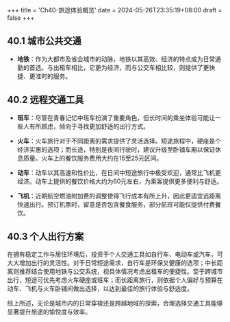 +++
title = 'Ch40-旅途体验概览'
date = 2024-05-26T23:35:19+08:00
draft = false
+++

## 40.1 城市公共交通

- **地铁**：作为大都市及省会城市的动脉，地铁以其高效、经济的特点成为日常通勤的首选。与出租车相比，它更为经济，而与公交车相比较，则提供了更快捷、更准时的服务。
  
## 40.2 远程交通工具

- **班车**：尽管在青春记忆中班车扮演了重要角色，但长时间的乘坐体验可能让一些人有所顾虑，倾向于寻找更加舒适的出行方式。
  
- **火车**：火车旅行对于不同距离的需求提供了灵活选择。短途旅程中，硬座是个经济实惠的选项；而长途，特别是夜间行驶时，建议升级至卧铺车厢以保证休息质量。火车上的餐饮服务费用大约在15至25元区间。

- **动车**：动车以其高速和性价比，在日间中短途旅行中极受欢迎，通常比飞机更经济。动车上提供的餐饮价格大约为60元左右，为乘客提供更多便利与舒适。

- **飞机**：近期航空燃油附加费的调整使得飞行成本有所上升，因此更适宜远距离快速出行。预订机票时，留意是否包含餐食服务，部分航班可能仅提供付费餐饮。

## 40.3 个人出行方案

在拥有稳定工作与居住环境后，投资于个人交通工具如自行车、电动车或汽车，可大大增加出行的灵活性。对于日常短途需求，自行车是环保又健康的选项；中长距离则推荐结合使用地铁与公交系统，视具体情况考虑出租车的便捷性。至于跨城市出行，短途可优先考虑火车硬座或班车；而长距离旅行，则依据个人偏好与预算在动车、飞机与火车卧铺间做出选择，以达到最佳的旅行体验与舒适度。

综上所述，无论是城市内的日常穿梭还是跨越地域的探索，合理选择交通工具能够显著提升旅途的愉悦度与效率。
